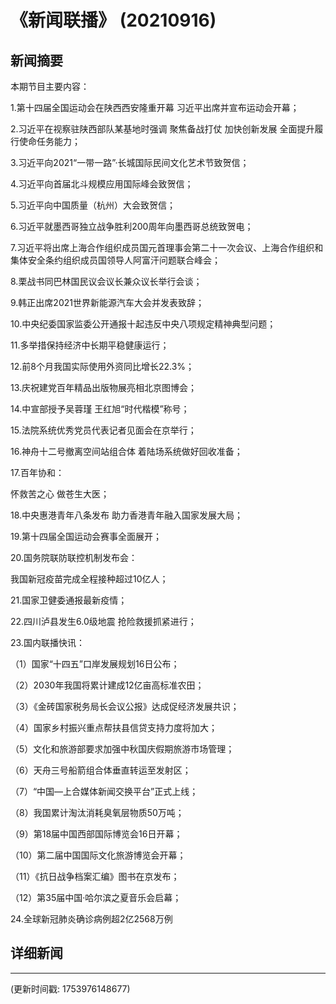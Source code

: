# 《新闻联播》 (20210916)

## 新闻摘要

本期节目主要内容：


1.第十四届全国运动会在陕西西安隆重开幕 习近平出席并宣布运动会开幕；


2.习近平在视察驻陕西部队某基地时强调 聚焦备战打仗 加快创新发展 全面提升履行使命任务能力；


3.习近平向2021“一带一路”·长城国际民间文化艺术节致贺信；


4.习近平向首届北斗规模应用国际峰会致贺信；


5.习近平向中国质量（杭州）大会致贺信；


6.习近平就墨西哥独立战争胜利200周年向墨西哥总统致贺电；


7.习近平将出席上海合作组织成员国元首理事会第二十一次会议、上海合作组织和集体安全条约组织成员国领导人阿富汗问题联合峰会；


8.栗战书同巴林国民议会议长兼众议长举行会谈；


9.韩正出席2021世界新能源汽车大会并发表致辞；


10.中央纪委国家监委公开通报十起违反中央八项规定精神典型问题；


11.多举措保持经济中长期平稳健康运行；


12.前8个月我国实际使用外资同比增长22.3%；


13.庆祝建党百年精品出版物展亮相北京图博会；


14.中宣部授予吴蓉瑾 王红旭“时代楷模”称号；


15.法院系统优秀党员代表记者见面会在京举行；


16.神舟十二号撤离空间站组合体 着陆场系统做好回收准备；


17.百年协和：

怀救苦之心 做苍生大医；


18.中央惠港青年八条发布 助力香港青年融入国家发展大局；


19.第十四届全国运动会赛事全面展开；


20.国务院联防联控机制发布会：

我国新冠疫苗完成全程接种超过10亿人；


21.国家卫健委通报最新疫情；


22.四川泸县发生6.0级地震 抢险救援抓紧进行；


23.国内联播快讯：


（1）国家“十四五”口岸发展规划16日公布；


（2）2030年我国将累计建成12亿亩高标准农田；


（3）《金砖国家税务局长会议公报》达成促经济发展共识；


（4）国家乡村振兴重点帮扶县信贷支持力度将加大；


（5）文化和旅游部要求加强中秋国庆假期旅游市场管理；


（6）天舟三号船箭组合体垂直转运至发射区；


（7）“中国—上合媒体新闻交换平台”正式上线；


（8）我国累计淘汰消耗臭氧层物质50万吨；


（9）第18届中国西部国际博览会16日开幕；


（10）第二届中国国际文化旅游博览会开幕；


（11）《抗日战争档案汇编》图书在京发布；


（12）第35届中国·哈尔滨之夏音乐会启幕；


24.全球新冠肺炎确诊病例超2亿2568万例

## 详细新闻

---

(更新时间戳: 1753976148677)

